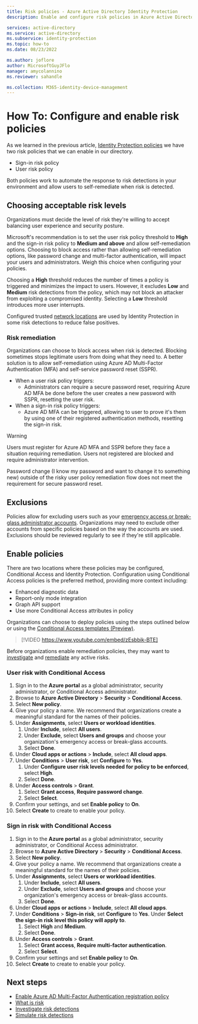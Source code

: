 ```yaml
---
title: Risk policies - Azure Active Directory Identity Protection
description: Enable and configure risk policies in Azure Active Directory Identity Protection

services: active-directory
ms.service: active-directory
ms.subservice: identity-protection
ms.topic: how-to
ms.date: 08/23/2022

ms.author: joflore
author: MicrosoftGuyJFlo
manager: amycolannino
ms.reviewer: sahandle

ms.collection: M365-identity-device-management
---
```

# How To: Configure and enable risk policies

As we learned in the previous article, [Identity Protection policies](concept-identity-protection-policies.md) we have two risk policies that we can enable in our directory. 

- Sign-in risk policy
- User risk policy

Both policies work to automate the response to risk detections in your environment and allow users to self-remediate when risk is detected. 

## Choosing acceptable risk levels

Organizations must decide the level of risk they're willing to accept balancing user experience and security posture. 

Microsoft's recommendation is to set the user risk policy threshold to **High** and the sign-in risk policy to **Medium and above** and allow self-remediation options. Choosing to block access rather than allowing self-remediation options, like password change and multi-factor authentication, will impact your users and administrators. Weigh this choice when configuring your policies.

Choosing a **High** threshold reduces the number of times a policy is triggered and minimizes the impact to users. However, it excludes **Low** and **Medium** risk detections from the policy, which may not block an attacker from exploiting a compromised identity. Selecting a **Low** threshold introduces more user interrupts.

Configured trusted [network locations](../conditional-access/location-condition.md) are used by Identity Protection in some risk detections to reduce false positives.

### Risk remediation

Organizations can choose to block access when risk is detected. Blocking sometimes stops legitimate users from doing what they need to. A better solution is to allow self-remediation using Azure AD Multi-Factor Authentication (MFA) and self-service password reset (SSPR).

- When a user risk policy triggers: 
   - Administrators can require a secure password reset, requiring Azure AD MFA be done before the user creates a new password with SSPR, resetting the user risk. 
- When a sign-in risk policy triggers: 
   - Azure AD MFA can be triggered, allowing to user to prove it's them by using one of their registered authentication methods, resetting the sign-in risk. 

> [!WARNING]
> Users must register for Azure AD MFA and SSPR before they face a situation requiring remediation. Users not registered are blocked and require administrator intervention.
> 
> Password change (I know my password and want to change it to something new) outside of the risky user policy remediation flow does not meet the requirement for secure password reset.

## Exclusions

Policies allow for excluding users such as your [emergency access or break-glass administrator accounts](../roles/security-emergency-access.md). Organizations may need to exclude other accounts from specific policies based on the way the accounts are used. Exclusions should be reviewed regularly to see if they're still applicable.

## Enable policies

There are two locations where these policies may be configured, Conditional Access and Identity Protection. Configuration using Conditional Access policies is the preferred method, providing more context including:

   - Enhanced diagnostic data
   - Report-only mode integration
   - Graph API support
   - Use more Conditional Access attributes in policy

Organizations can choose to deploy policies using the steps outlined below or using the [Conditional Access templates (Preview)](../conditional-access/concept-conditional-access-policy-common.md#conditional-access-templates-preview).

> [!VIDEO https://www.youtube.com/embed/zEsbbik-BTE]

Before organizations enable remediation policies, they may want to [investigate](howto-identity-protection-investigate-risk.md) and [remediate](howto-identity-protection-remediate-unblock.md) any active risks.

### User risk with Conditional Access

1. Sign in to the **Azure portal** as a global administrator, security administrator, or Conditional Access administrator.
1. Browse to **Azure Active Directory** > **Security** > **Conditional Access**.
1. Select **New policy**.
1. Give your policy a name. We recommend that organizations create a meaningful standard for the names of their policies.
1. Under **Assignments**, select **Users or workload identities**.
   1. Under **Include**, select **All users**.
   1. Under **Exclude**, select **Users and groups** and choose your organization's emergency access or break-glass accounts. 
   1. Select **Done**.
1. Under **Cloud apps or actions** > **Include**, select **All cloud apps**.
1. Under **Conditions** > **User risk**, set **Configure** to **Yes**. 
   1. Under **Configure user risk levels needed for policy to be enforced**, select **High**.
   1. Select **Done**.
1. Under **Access controls** > **Grant**.
   1. Select **Grant access**, **Require password change**.
   1. Select **Select**.
1. Confirm your settings, and set **Enable policy** to **On**.
1. Select **Create** to create to enable your policy.

### Sign in risk with Conditional Access

1. Sign in to the **Azure portal** as a global administrator, security administrator, or Conditional Access administrator.
1. Browse to **Azure Active Directory** > **Security** > **Conditional Access**.
1. Select **New policy**.
1. Give your policy a name. We recommend that organizations create a meaningful standard for the names of their policies.
1. Under **Assignments**, select **Users or workload identities**.
   1. Under **Include**, select **All users**.
   1. Under **Exclude**, select **Users and groups** and choose your organization's emergency access or break-glass accounts. 
   1. Select **Done**.
1. Under **Cloud apps or actions** > **Include**, select **All cloud apps**.
1. Under **Conditions** > **Sign-in risk**, set **Configure** to **Yes**. Under **Select the sign-in risk level this policy will apply to**. 
   1. Select **High** and **Medium**.
   1. Select **Done**.
1. Under **Access controls** > **Grant**.
   1. Select **Grant access**, **Require multi-factor authentication**.
   1. Select **Select**.
1. Confirm your settings and set **Enable policy** to **On**.
1. Select **Create** to create to enable your policy.

## Next steps

- [Enable Azure AD Multi-Factor Authentication registration policy](howto-identity-protection-configure-mfa-policy.md)
- [What is risk](concept-identity-protection-risks.md)
- [Investigate risk detections](howto-identity-protection-investigate-risk.md)
- [Simulate risk detections](howto-identity-protection-simulate-risk.md)
